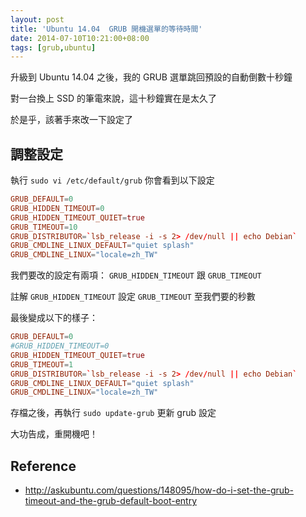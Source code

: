 ```yaml
---
layout: post
title: 'Ubuntu 14.04  GRUB 開機選單的等待時間'
date: 2014-07-10T10:21:00+08:00
tags: [grub,ubuntu]
---
```

升級到 Ubuntu 14.04 之後，我的 GRUB 選單跳回預設的自動倒數十秒鐘

對一台換上 SSD 的筆電來說，這十秒鐘實在是太久了

於是乎，該著手來改一下設定了

## 調整設定
執行 `sudo vi /etc/default/grub` 你會看到以下設定

```conf
GRUB_DEFAULT=0
GRUB_HIDDEN_TIMEOUT=0
GRUB_HIDDEN_TIMEOUT_QUIET=true
GRUB_TIMEOUT=10
GRUB_DISTRIBUTOR=`lsb_release -i -s 2> /dev/null || echo Debian`
GRUB_CMDLINE_LINUX_DEFAULT="quiet splash"
GRUB_CMDLINE_LINUX="locale=zh_TW"
```

我們要改的設定有兩項：
`GRUB_HIDDEN_TIMEOUT` 跟 `GRUB_TIMEOUT`

註解 `GRUB_HIDDEN_TIMEOUT`
設定 `GRUB_TIMEOUT` 至我們要的秒數

最後變成以下的樣子：

```conf
GRUB_DEFAULT=0
#GRUB_HIDDEN_TIMEOUT=0
GRUB_HIDDEN_TIMEOUT_QUIET=true
GRUB_TIMEOUT=1
GRUB_DISTRIBUTOR=`lsb_release -i -s 2> /dev/null || echo Debian`
GRUB_CMDLINE_LINUX_DEFAULT="quiet splash"
GRUB_CMDLINE_LINUX="locale=zh_TW"
```

存檔之後，再執行 `sudo update-grub` 更新 grub 設定

大功告成，重開機吧！

## Reference
- http://askubuntu.com/questions/148095/how-do-i-set-the-grub-timeout-and-the-grub-default-boot-entry
